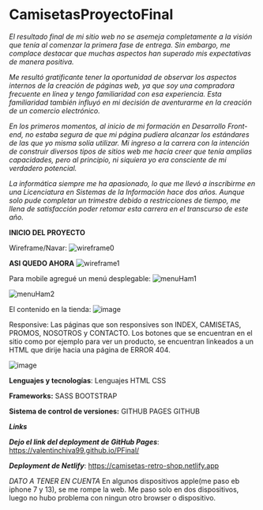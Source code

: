 # **CamisetasProyectoFinal**


*El resultado final de mi sitio web no se asemeja completamente a la visión que tenía al comenzar la primera fase de entrega. Sin embargo, me complace destacar que muchas aspectos han superado mis expectativas de manera positiva.*

*Me resultó gratificante tener la oportunidad de observar los aspectos internos de la creación de páginas web, ya que soy una compradora frecuente en línea y tengo familiaridad con esa experiencia. Esta familiaridad también influyó en mi decisión de aventurarme en la creación de un comercio electrónico.*

*En los primeros momentos, al inicio de mi formación en Desarrollo Front-end, no estaba segura de que mi página pudiera alcanzar los estándares de las que yo misma solía utilizar.* 
*Mi ingreso a la carrera con la intención de construir diversos tipos de sitios web me hacía creer que tenía amplias capacidades, pero al principio, ni siquiera yo era consciente de mi verdadero potencial.*

*La informática siempre me ha apasionado, lo que me llevó a inscribirme en una Licenciatura en Sistemas de la Información hace dos años. Aunque solo pude completar un trimestre debido a restricciones de tiempo, me llena de satisfacción poder retomar esta carrera en el transcurso de este año.*

**INICIO DEL PROYECTO**

Wireframe/Navar:
![wireframe0](https://github.com/ValentinChiva99/CamisetasProyectoFinal/assets/84089905/90525dd2-ca9d-4a2e-8935-114a29c644f0)





**ASI QUEDO AHORA**
![wireframe1](https://github.com/ValentinChiva99/CamisetasProyectoFinal/assets/84089905/3d07f229-e94d-4fec-ba9a-fce447a8bb0f)




Para mobile agregué un menú desplegable:
![menuHam1](https://github.com/ValentinChiva99/CamisetasProyectoFinal/assets/84089905/b0aa3f49-7740-471b-8154-16c0ea53edd3)

![menuHam2](https://github.com/ValentinChiva99/CamisetasProyectoFinal/assets/84089905/9057d659-4da2-4b81-9ff7-ce84f97ef5d4)






El contenido en la tienda:
![image](https://github.com/ValentinChiva99/CamisetasProyectoFinal/assets/84089905/9b083ddc-80a4-47d2-b54c-6c9b885109c5)





Responsive:
Las páginas que son responsives son INDEX, CAMISETAS, PROMOS, NOSOTROS y CONTACTO. Los botones que se encuentran en el sitio como por ejemplo para ver un producto, se encuentran linkeados a un HTML que dirije hacia una página de ERROR 404.

![image](https://github.com/ValentinChiva99/CamisetasProyectoFinal/assets/84089905/888dd824-49de-4572-957b-788e4ab6818f)




**Lenguajes y tecnologías**:
Lenguajes
HTML CSS

**Frameworks:**
SASS BOOTSTRAP

**Sistema de control de versiones:**
GITHUB PAGES GITHUB

***Links***

***Dejo el link del deployment de GitHub Pages***: https://valentinchiva99.github.io/PFinal/

***Deployment de Netlify***: https://camisetas-retro-shop.netlify.app


*DATO A TENER EN CUENTA*
En algunos dispositivos apple(me paso eb iphone 7 y 13), se me rompe la web. Me paso solo en dos dispositivos, luego no hubo problema con ningun otro browser o dispositivo.

